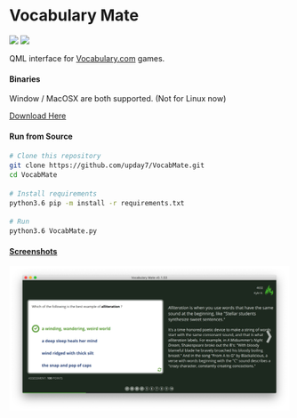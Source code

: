 # Vocabulary Mate 
![](https://img.shields.io/github/release/upday7/VocabMate.svg?style=flat-square)
![](https://img.shields.io/github/downloads/upday7/VocabMate/total.svg?style=flat-square)

QML interface for  [Vocabulary.com](https://www.vocabulary.com/play/) games.

#### Binaries
Window / MacOSX are both supported. (Not for Linux now)

[Download Here](https://github.com/upday7/VocabMate/releases)

#### Run from Source

```bash
# Clone this repository
git clone https://github.com/upday7/VocabMate.git
cd VocabMate

# Install requirements
python3.6 pip -m install -r requirements.txt

# Run
python3.6 VocabMate.py
```

#### [Screenshots](_docs/screens)

![](docs/screens/main.jpg) 